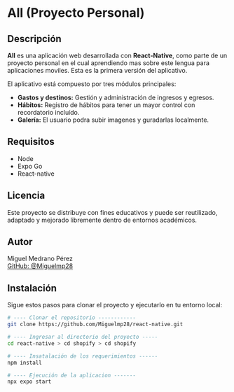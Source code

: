 # **All** (Proyecto Personal)

## Descripción

**All** es una aplicación web desarrollada con **React-Native**, 
como parte de un proyecto personal en el cual aprendiendo mas
sobre este lengua para aplicaciones moviles. 
Esta es la primera versión del aplicativo.

El aplicativo está compuesto por tres módulos principales:

- **Gastos y destinos:** Gestión y administración de ingresos y egresos.
- **Hábitos:** Registro de hábitos para tener un mayor control con recordatorio incluído.
- **Galería:** El usuario podra subir imagenes y guradarlas localmente.


## Requisitos

- Node
- Expo Go
- React-native

## Licencia

Este proyecto se distribuye con fines educativos y puede ser reutilizado, 
adaptado y mejorado libremente dentro de entornos académicos.

## Autor

Miguel Medrano Pérez  
[GitHub: @Miguelmp28](https://github.com/Miguelmp28)


## Instalación

Sigue estos pasos para clonar el proyecto y ejecutarlo en tu entorno local:

```bash
# ---- Clonar el repositorio ------------
git clone https://github.com/Miguelmp28/react-native.git

# ---- Ingresar al directorio del proyecto -----
cd react-native > cd shopify > cd shopify

# ---- Insatalación de los requerimientos ------
npm install

# ---- Ejecución de la aplicacion -------
npx expo start
